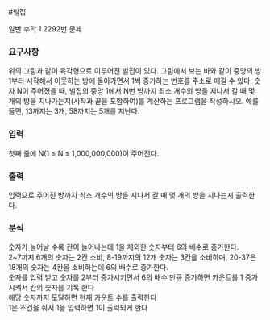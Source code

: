 #벌집
<p>
일반 수학 1 2292번 문제
</p>

### 요구사항
<p>
위의 그림과 같이 육각형으로 이루어진 벌집이 있다. 그림에서 보는 바와 같이 중앙의 방 1부터 시작해서 이웃하는 방에 돌아가면서 1씩 증가하는 번호를 주소로 매길 수 있다. 숫자 N이 주어졌을 때, 벌집의 중앙 1에서 N번 방까지 최소 개수의 방을 지나서 갈 때 몇 개의 방을 지나가는지(시작과 끝을 포함하여)를 계산하는 프로그램을 작성하시오. 예를 들면, 13까지는 3개, 58까지는 5개를 지난다.
</p>

### 입력
첫째 줄에 N(1 ≤ N ≤ 1,000,000,000)이 주어진다.

### 출력
입력으로 주어진 방까지 최소 개수의 방을 지나서 갈 때 몇 개의 방을 지나는지 출력한다.
### 분석
<p>
숫자가 늘어날 수록 칸이 늘어나는데 1을 제외한 숫자부터 6의 배수로 증가한다. <br>
2~7까지 6개의 숫자는 2칸 소비, 8-19까지의 12개 숫자는 3칸을 소비하며, 20-37은 18개의  숫자는 4칸을 소비하는데 6의 배수로 증가한다.<br>
숫자를 입력 받고 숫자를 2부터 증가시키면서 6의 배수 만큼 증가하면 카운트를 1 증가 시켜서 칸의 숫자를 기록 한다<br>
해당 숫자까지 도달하면 현재 카운트 수를 출력한다<br>
1은 조건을 줘서 1을 입력하면 1이 출력되게 한다  <br>
</p>

